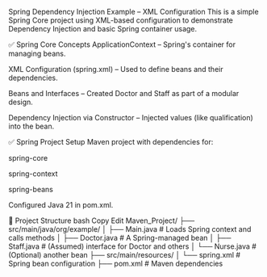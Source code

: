 Spring Dependency Injection Example – XML Configuration
This is a simple Spring Core project using XML-based configuration to demonstrate Dependency Injection and basic Spring container usage.

✅ Spring Core Concepts
ApplicationContext – Spring's container for managing beans.

XML Configuration (spring.xml) – Used to define beans and their dependencies.

Beans and Interfaces –  Created Doctor and Staff as part of a modular design.

Dependency Injection via Constructor – Injected values (like qualification) into the bean.

✅ Spring Project Setup
Maven project with dependencies for:

spring-core

spring-context

spring-beans

Configured Java 21 in pom.xml.

📁 Project Structure
bash
Copy
Edit
Maven_Project/
├── src/main/java/org/example/
│   ├── Main.java              # Loads Spring context and calls methods
│   ├── Doctor.java            # A Spring-managed bean
│   ├── Staff.java             # (Assumed) interface for Doctor and others
│   └── Nurse.java             # (Optional) another bean
├── src/main/resources/
│   └── spring.xml             # Spring bean configuration
├── pom.xml                    # Maven dependencies
